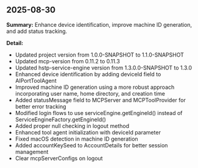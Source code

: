 ## 2025-08-30

**Summary:** Enhance device identification, improve machine ID generation, and add status tracking.

**Detail:**
- Updated project version from 1.0.0-SNAPSHOT to 1.1.0-SNAPSHOT
- Updated mcp-version from 0.11.2 to 0.11.3
- Updated hstp-service-engine version from 1.3.0.0-SNAPSHOT to 1.3.0
- Enhanced device identification by adding deviceId field to AIPortToolAgent
- Improved machine ID generation using a more robust approach incorporating user name, home directory, and creation time
- Added statusMessage field to MCPServer and MCPToolProvider for better error tracking
- Modified login flows to use serviceEngine.getEngineId() instead of ServiceEngineFactory.getEngineId()
- Added proper null checking in logout method
- Enhanced tool agent initialization with deviceId parameter
- Fixed macOS detection in machine ID generation
- Added accountKeySeed to AccountDetails for better session management
- Clear mcpServerConfigs on logout